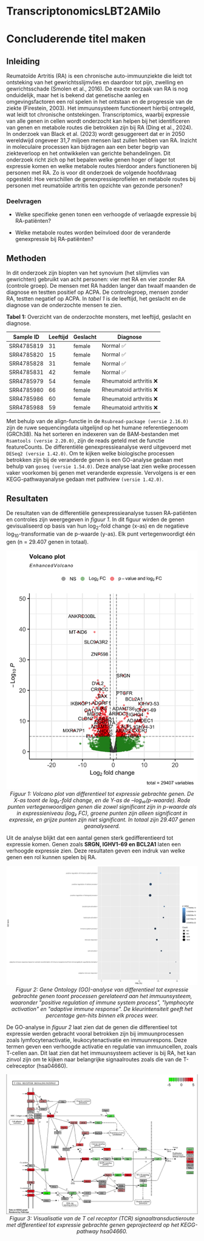 # TranscriptonomicsLBT2AMilo

# **Concluderende titel maken**

## Inleiding

Reumatoïde Artritis (RA) is een chronische auto-immuunziekte die leidt tot ontsteking van het gewrichtsslijmvlies en daardoor tot pijn, zwelling en gewrichtsschade (Smolen et al., 2016). De exacte oorzaak van RA is nog onduidelijk, maar het is bekend dat genetische aanleg en omgevingsfactoren een rol spelen in het ontstaan en de progressie van de ziekte (Firestein, 2003). Het immuunsysteem functioneert hierbij ontregeld, wat leidt tot chronische ontstekingen. Transcriptomics, waarbij expressie van alle genen in cellen wordt onderzocht kan helpen bij het identificeren van genen en metabole routes die betrokken zijn bij RA (Ding et al., 2024). In onderzoek van Black et al. (2023) wordt gesuggereert dat er in 2050 wereldwijd ongeveer 31,7 miljoen mensen last zullen hebben van RA. Inzicht in moleculaire processen kan bijdragen aan een beter begrip van ziekteverloop en het ontwikkelen van gerichte behandelingen. Dit onderzoek richt zich op het bepalen welke genen hoger of lager tot expressie komen en welke metabole routes hierdoor anders functioneren bij personen met RA. Zo is voor dit onderzoek de volgende hoofdvraag opgesteld: Hoe verschillen de genexpressieprofielen en metabole routes bij personen met reumatoïde artritis ten opzichte van gezonde personen?

### Deelvragen
- Welke specifieke genen tonen een verhoogde of verlaagde expressie bij RA-patiënten?

- Welke metabole routes worden beïnvloed door de veranderde genexpressie bij RA-patiënten?

## Methoden

In dit onderzoek zijn biopten van het synovium (het slijmvlies van gewrichten) gebruikt van acht personen: vier met RA en vier zonder RA (controle groep). De mensen met RA hadden langer dan twaalf maanden de diagnose en testten positief op ACPA. De controlegroep, mensen zonder RA, testten negatief op ACPA. In *tabel 1* is de leeftijd, het geslacht en de diagnose van de onderzochte mensen te zien.

**Tabel 1:** Overzicht van de onderzochte monsters, met leeftijd, geslacht en diagnose.

| Sample ID   | Leeftijd | Geslacht | Diagnose                        |
|-------------|-----|--------|----------------------------------|
| SRR4785819  | 31  | female | Normal ✅                       |
| SRR4785820  | 15  | female | Normal ✅                       |
| SRR4785828  | 31  | female | Normal ✅                       |
| SRR4785831  | 42  | female | Normal ✅                       |
| SRR4785979  | 54  | female | Rheumatoid arthritis ❌ |
| SRR4785980  | 66  | female | Rheumatoid arthritis ❌ |
| SRR4785986  | 60  | female | Rheumatoid arthritis ❌ |
| SRR4785988  | 59  | female | Rheumatoid arthritis ❌ |

Met behulp van de align-functie in de `Rsubread-package (versie 2.16.0)` zijn de ruwe sequencingdata uitgelijnd op het humane referentiegenoom (GRCh38). Na het sorteren en indexeren van de BAM-bestanden met `Rsamtools (versie 2.20.0)`, zijn de reads geteld met de functie featureCounts. De differentiële genexpressieanalyse werd uitgevoerd met `DESeq2 (versie 1.42.0)`. Om te kijken welke biologische processen betrokken zijn bij de veranderde genen is een GO-analyse gedaan met behulp van `goseq (versie 1.54.0)`. Deze analyse laat zien welke processen vaker voorkomen bij genen met veranderde expressie. Vervolgens is er een KEGG-pathwayanalyse gedaan met pathview `(versie 1.42.0)`.


## Resultaten

De resultaten van de differentiële genexpressieanalyse tussen RA-patiënten en controles zijn weergegeven in _figuur 1_. In dit figuur wirden de genen gevisualiseerd op basis van hun log<sub>2</sub>-fold change (x-as) en de negatieve log<sub>10</sub>-transformatie van de p-waarde (y-as). Elk punt vertegenwoordigt één gen (n = 29.407 genen in totaal).

<p align="center">
  <img src="Afbeeldingen/VolcanoplotWC.png" alt="Volcano plot" width="600"/>
  <br>
  <em>Figuur 1: Volcano plot van differentieel tot expressie gebrachte genen. De X-as toont de log₂-fold change, en de Y-as de –log₁₀(p-waarde). Rode punten vertegenwoordigen genen die zowel significant zijn in p-waarde als in expressieniveau (log₂ FC), groene punten zijn alleen significant in expressie, en grijze punten zijn niet significant. In totaal zijn 29.407 genen geanalyseerd.</em>
</p>

Uit de analyse blijkt dat een aantal genen sterk gedifferentieerd tot expressie komen. Genen zoals **SRGN, IGHV1-69 en BCL2A1** laten een verhoogde expressie zien. Deze resultaten geven een indruk van welke genen een rol kunnen spelen bij RA.

<p align="center">
  <img src="Afbeeldingen/Image 28-06-2025 at 19.37.jpeg" alt="GO-analyse" width="600"/>
 <br>
  <em>Figuur 2: Gene Ontology (GO)-analyse van differentieel tot expressie gebrachte genen toont  processen gerelateerd aan het immuunsysteem, waaronder "positive regulation of immune system process", "lymphocyte activation" en "adaptive immune response". De kleurintensiteit geeft het percentage gen-hits binnen elk proces weer.</em>
</p>

De GO-analyse in _figuur 2_ laat zien dat de genen die differentieel tot expressie werden gebracht vooral betrokken zijn bij immuunprocessen zoals lymfocytenactivatie, leukocytenactivatie en immuunrespons. Deze termen geven een verhoogde activatie en regulatie van immuuncellen, zoals T-cellen aan. Dit laat zien dat het immuunsysteem actiever is bij RA, het kan zinvol zijn om te kijken naar belangrijke signaalroutes zoals die van de T-celreceptor (hsa04660).

<p align="center">
  <img src="Afbeeldingen/hsa04660.pathview.png" alt="KEGG pathway van hsa04660" width="600"/>
 <br>
  <em>Figuur 3: Visualisatie van de T cel receptor (TCR) signaaltransductieroute met differentieel tot expressie gebrachte genen geprojecteerd op het KEGG-pathway hsa04660.</em>
</p>



